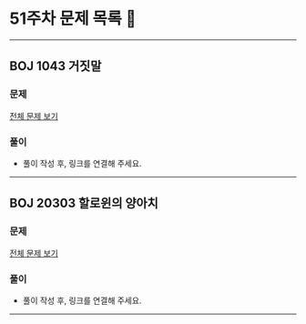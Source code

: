 # 51주차 문제 목록 📝
___
## BOJ 1043 거짓말
### 문제
[전체 문제 보기](https://www.acmicpc.net/problem/1043)

### 풀이
- 풀이 작성 후, 링크를 연결해 주세요.
___

## BOJ 20303 할로윈의 양아치
### 문제
[전체 문제 보기](https://www.acmicpc.net/problem/20303)

### 풀이
- 풀이 작성 후, 링크를 연결해 주세요.
___

